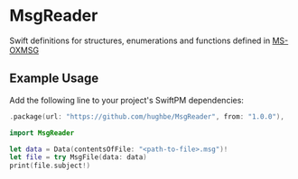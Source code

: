 # MsgReader

Swift definitions for structures, enumerations and functions defined in [MS-OXMSG](https://docs.microsoft.com/en-us/openspecs/exchange_server_protocols/ms-oxmsg/)

## Example Usage

Add the following line to your project's SwiftPM dependencies:
```swift
.package(url: "https://github.com/hughbe/MsgReader", from: "1.0.0"),
```

```swift
import MsgReader

let data = Data(contentsOfFile: "<path-to-file>.msg")!
let file = try MsgFile(data: data)
print(file.subject!)
```
